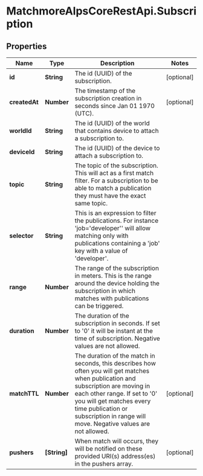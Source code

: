 # MatchmoreAlpsCoreRestApi.Subscription

## Properties
Name | Type | Description | Notes
------------ | ------------- | ------------- | -------------
**id** | **String** | The id (UUID) of the subscription. | [optional] 
**createdAt** | **Number** | The timestamp of the subscription creation in seconds since Jan 01 1970 (UTC).  | [optional] 
**worldId** | **String** | The id (UUID) of the world that contains device to attach a subscription to. | 
**deviceId** | **String** | The id (UUID) of the device to attach a subscription to. | 
**topic** | **String** | The topic of the subscription. This will act as a first match filter. For a subscription to be able to match a publication they must have the exact same topic.  | 
**selector** | **String** | This is an expression to filter the publications. For instance &#39;job&#x3D;&#39;developer&#39;&#39; will allow matching only with publications containing a &#39;job&#39; key with a value of &#39;developer&#39;.  | 
**range** | **Number** | The range of the subscription in meters. This is the range around the device holding the subscription in which matches with publications can be triggered.  | 
**duration** | **Number** | The duration of the subscription in seconds. If set to &#39;0&#39; it will be instant at the time of subscription. Negative values are not allowed.  | 
**matchTTL** | **Number** | The duration of the match in seconds, this describes how often you will get matches when publication and subscription are moving in each other range. If set to &#39;0&#39; you will get matches every time publication or subscription in range will move. Negative values are not allowed.  | [optional] 
**pushers** | **[String]** | When match will occurs, they will be notified on these provided URI(s) address(es) in the pushers array.  | [optional] 


